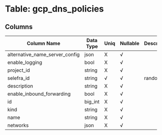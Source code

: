 # Table: gcp_dns_policies

## Columns 

|  Column Name   |  Data Type  | Uniq | Nullable | Description | 
|  ----  | ----  | ----  | ----  | ---- | 
| alternative_name_server_config | json | X | √ |  | 
| enable_logging | bool | X | √ |  | 
| project_id | string | X | √ |  | 
| selefra_id | string | √ | √ | random id | 
| description | string | X | √ |  | 
| enable_inbound_forwarding | bool | X | √ |  | 
| id | big_int | X | √ |  | 
| kind | string | X | √ |  | 
| name | string | X | √ |  | 
| networks | json | X | √ |  | 


